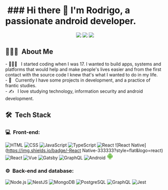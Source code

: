 <h1>&nbsp;### Hi there 👋 I'm Rodrigo, a passionate android developer.</h1>
<p align="center">
<a href="https://instagram.com/rodrigo019barbosa"><img src="https://img.shields.io/badge/-@rodrigo019barbosa_-E4405F?style=flat-square&logo=Instagram&logoColor=white"/></a>
<a href="https://www.linkedin.com/in/rodrigo-barbosa-005266163"><img src="https://img.shields.io/badge/-Rodrigo%20Barbosa-0077B5?style=flat-square&logo=Linkedin&logoColor=white"/></a>
<a href="mailto:usuario019alfa@gmail.com"><img src="https://img.shields.io/badge/-usuario019alfa@gmail.com-D14836?style=flat-square&logo=Gmail&logoColor=white"/></a>

</p>

<h2> 👨🏻‍💻 &nbsp;About Me </h2>
- 👨🏻‍💻 &nbsp; I started coding when I was 17. I wanted to build apps, systems and platforms that would help and make people's lives easier and from the first contact with the source code I knew that's what I wanted to do in my life. <br>
- 💼 &nbsp; Currently I have some projects in development, and a practice of frantic studies.<br>
- ✍️ &nbsp; I love studying technology, information security and android development.

<h2> 🛠 &nbsp;Tech Stack</h2>
<h3>💻 &nbsp;Front-end:</h3>

![HTML](https://img.shields.io/badge/-HTML-333333?style=flat&logo=HTML5)
![CSS](https://img.shields.io/badge/-CSS-333333?style=flat&logo=CSS3&logoColor=1572B6)
![JavaScript](https://img.shields.io/badge/-JavaScript-333333?style=flat&logo=javascript)
![TypeScript](https://img.shields.io/badge/-TypeScript-333333?style=flat&logo=typescript&logoColor=2D79C7)
![React](https://img.shields.io/badge/-React-333333?style=flat&logo=react)
![React Native](https://img.shields.io/badge/-React Native-333333?style=flat&logo=react)
![React](https://img.shields.io/badge/-React%20Native-333333?style=flat&logo=react)
![Vue](https://img.shields.io/badge/-Vue-333333?style=flat&logo=vue.js)
![Gatsby](https://img.shields.io/badge/-Gatsby-333333?style=flat&logo=gatsby)
![GraphQL](https://img.shields.io/badge/-GraphQL-333333?style=flat&logo=graphql&logoColor=E535AB)
![Android](https://img.shields.io/badge/-ANDROID-333333?style=flat&logo=ANDROID)
<code><img height="20" src="https://raw.githubusercontent.com/github/explore/80688e429a7d4ef2fca1e82350fe8e3517d3494d/topics/android/android.png"></code>


<h3>⚙️ &nbsp;Back-end and database:</h3>

![Node.js](https://img.shields.io/badge/-Node.js-333333?style=flat&logo=node.js)
![NestJS](https://img.shields.io/badge/-NestJS-333333?style=flat&logo=nestjs&logoColor=E535AB)
![MongoDB](https://img.shields.io/badge/-MongoDB-333333?style=flat&logo=mongodb)
![PostgreSQL](https://img.shields.io/badge/-PostgreSQL-333333?style=flat&logo=postgresql)
![GraphQL](https://img.shields.io/badge/-GraphQL-333333?style=flat&logo=graphql&logoColor=E535AB)
![Jest](https://img.shields.io/badge/-Jest-333333?style=flat&logo=jest&logoColor=E535AB)
